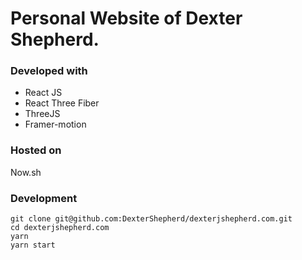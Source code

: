 # Personal Website of Dexter Shepherd.


### Developed with
- React JS
- React Three Fiber
- ThreeJS
- Framer-motion

### Hosted on  
  Now.sh

### Development

```
git clone git@github.com:DexterShepherd/dexterjshepherd.com.git
cd dexterjshepherd.com
yarn
yarn start
```
